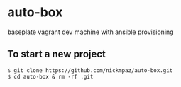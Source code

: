 # auto-box

baseplate vagrant dev machine with ansible provisioning

## To start a new project

    $ git clone https://github.com/nickmpaz/auto-box.git
    $ cd auto-box & rm -rf .git
